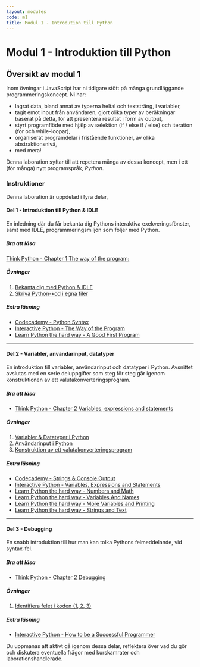 ```yaml
---
layout: modules
code: m1
title: Modul 1 - Introdution till Python
---
```


# Modul 1 - Introduktion till Python

## Översikt av modul 1

Inom övningar i JavaScript har ni tidigare stött på många grundläggande programmeringskoncept. Ni har:

- lagrat data, bland annat av typerna heltal och textsträng, i variabler,
- tagit emot input från användaren, gjort olika typer av beräkningar baserat på detta, för att presentera resultat i form av output,
- styrt programflöde med hjälp av selektion (if / else if / else) och iteration (for och while-loopar),
- organiserat programdelar i fristående funktioner, av olika abstraktionsnivå,
- med mera!

Denna laboration syftar till att repetera många av dessa koncept, men i ett (för många) nytt programspråk, _Python_.

### Instruktioner

Denna laboration är uppdelad i fyra delar,

#### Del 1 - Introduktion till Python & IDLE

En inledning där du får bekanta dig Pythons interaktiva exekveringsfönster, samt med IDLE, programmeringsmiljön som följer med Python.

##### Bra att läsa

[Think Python - Chapter 1 The way of the program:](http://www.greenteapress.com/thinkpython/html/thinkpython002.html)

##### Övningar

1. [Bekanta dig med Python & IDLE](exercises/L01.html)
2. [Skriva Python-kod i egna filer](exercises/L02.html)

##### Extra läsning

- [Codecademy - Python Syntax](http://www.codecademy.com/en/tracks/python)
- [Interactive Python - The Way of the Program](http://interactivepython.org/runestone/static/thinkcspy/GeneralIntro/introduction.html#the-way-of-the-program)
- [Learn Python the hard way - A Good First Program](http://learnpythonthehardway.org/book/ex1.html)

---

#### Del 2 - Variabler, användarinput, datatyper

En introduktion till variabler, användarinput och datatyper i Python. Avsnittet avslutas med en serie deluppgifter som steg för steg går igenom konstruktionen av ett valutakonverteringsprogram.

##### Bra att läsa

- [Think Python - Chapter 2 Variables, expressions and statements](http://www.greenteapress.com/thinkpython/html/thinkpython003.html) 

##### Övningar

1. [Variabler & Datatyper i Python](exercises/L03.html)
2. [Användarinput i Python](exercises/L04.html)
3. [Konstruktion av ett valutakonverteringsprogram](exercises/L05.html)

##### Extra läsning

- [Codecademy - Strings & Console Output](http://www.codecademy.com/en/tracks/python)
- [Interactive Python - Variables, Expressions and Statements](http://interactivepython.org/runestone/static/thinkcspy/SimplePythonData/simpledata.html)
- [Learn Python the hard way - Numbers and Math](http://learnpythonthehardway.org/book/ex3.html)
- [Learn Python the hard way - Variables And Names](http://learnpythonthehardway.org/book/ex4.html)
- [Learn Python the hard way - More Variables and Printing](http://learnpythonthehardway.org/book/ex5.html)
- [Learn Python the hard way - Strings and Text](http://learnpythonthehardway.org/book/ex6.html)

---

#### Del 3 - Debugging

En snabb introduktion till hur man kan tolka Pythons felmeddelande, vid syntax-fel.

##### Bra att läsa

- [Think Python - Chapter 2 Debugging](http://www.greenteapress.com/thinkpython/html/thinkpython003.html#toc21)

##### Övningar

1. [Identifiera felet i koden (1, 2, 3)](exercises/L06.html)

##### Extra läsning

- [Interactive Python - How to be a Successful Programmer](http://interactivepython.org/runestone/static/thinkcspy/Debugging/debugIntro.html)

Du uppmanas att aktivt gå igenom dessa delar, reflektera över vad du gör och diskutera eventuella frågor med kurskamrater och laborationshandlerade.